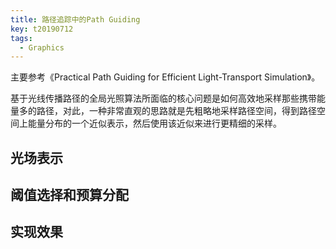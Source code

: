```yaml
---
title: 路径追踪中的Path Guiding
key: t20190712
tags:
  - Graphics
---
```


主要参考《Practical Path Guiding for Efficient Light-Transport Simulation》。

<!--more-->

基于光线传播路径的全局光照算法所面临的核心问题是如何高效地采样那些携带能量多的路径，对此，一种非常直观的思路就是先粗略地采样路径空间，得到路径空间上能量分布的一个近似表示，然后使用该近似来进行更精细的采样。



## 光场表示

## 阈值选择和预算分配

## 实现效果